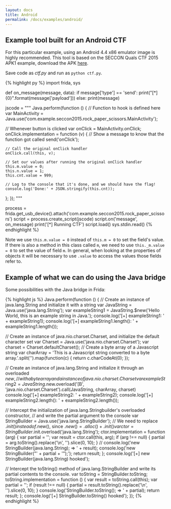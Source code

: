 ```yaml
---
layout: docs
title: Android
permalink: /docs/examples/android/
---
```


## Example tool built for an Android CTF

For this particular example, using an Android 4.4 x86 emulator image is highly
recommended. This tool is based on the SECCON Quals CTF 2015 APK1 example,
download the APK [here](https://github.com/ctfs/write-ups-2015/tree/master/seccon-quals-ctf-2015/binary/reverse-engineering-android-apk-1).

Save code as *ctf.py* and run as `python ctf.py`.

{% highlight py %}
import frida, sys

def on_message(message, data):
    if message['type'] == 'send':
        print("[*] {0}".format(message['payload']))
    else:
        print(message)

jscode = """
Java.perform(function () {
  // Function to hook is defined here
  var MainActivity = Java.use('com.example.seccon2015.rock_paper_scissors.MainActivity');

  // Whenever button is clicked
  var onClick = MainActivity.onClick;
  onClick.implementation = function (v) {
    // Show a message to know that the function got called
    send('onClick');

    // Call the original onClick handler
    onClick.call(this, v);

    // Set our values after running the original onClick handler
    this.m.value = 0;
    this.n.value = 1;
    this.cnt.value = 999;

    // Log to the console that it's done, and we should have the flag!
    console.log('Done:' + JSON.stringify(this.cnt));
  };
});
"""

process = frida.get_usb_device().attach('com.example.seccon2015.rock_paper_scissors')
script = process.create_script(jscode)
script.on('message', on_message)
print('[*] Running CTF')
script.load()
sys.stdin.read()
{% endhighlight %}

Note we use `this.m.value = 0` instead of `this.m = 0` to set the field's value.
If there is also a method in this class called `m`, we need to use
`this._m.value = 0` to set the value of field `m`.  In general, when looking at
the properties of objects it will be necessary to use `.value` to access the
values those fields refer to.


## Example of what we can do using the Java bridge

Some possibilities with the Java bridge in Frida:

{% highlight js %}
Java.perform(function () {
  // Create an instance of java.lang.String and initialize it with a string
  var JavaString = Java.use('java.lang.String');
  var exampleString1 = JavaString.$new('Hello World, this is an example string in Java.');
  console.log('[+] exampleString1: ' + exampleString1);
  console.log('[+] exampleString1.length(): ' + exampleString1.length());

  // Create an instance of java.nio.charset.Charset, and initialize the default character set
  var Charset = Java.use('java.nio.charset.Charset');
  var charset = Charset.defaultCharset();
  // Create a byte array of a Javascript string
  var charArray = 'This is a Javascript string converted to a byte array.'.split('').map(function(c) {
    return c.charCodeAt(0);
  });

  // Create an instance of java.lang.String and initialize it through an overloaded $new,
  // with a byte array and a instance of java.nio.charset.Charset
  var exampleString2 = JavaString.$new.overload('[B', 'java.nio.charset.Charset').call(JavaString, charArray, charset)
  console.log('[+] exampleString2: ' + exampleString2);
  console.log('[+] exampleString2.length(): ' + exampleString2.length());

  // Intercept the initialization of java.lang.Stringbuilder's overloaded constructor,
  // and write the partial argument to the console
  var StringBuilder = Java.use('java.lang.StringBuilder');
  // We need to replace .$init() instead of .$new(), since .$new() = .alloc() + .init()
  var ctor = StringBuilder.$init.overload('java.lang.String');
  ctor.implementation = function (arg) {
    var partial = '';
    var result = ctor.call(this, arg);
    if (arg !== null) {
      partial = arg.toString().replace('\n', '').slice(0, 10);
    }
    // console.log('new StringBuilder(java.lang.String); => ' + result);
    console.log('new StringBuilder("' + partial + '");');
    return result;
  };
  console.log('[+] new StringBuilder(java.lang.String) hooked');

  // Intercept the toString() method of java.lang.StringBuilder and write its partial contents to the console.
  var toString = StringBuilder.toString;
  toString.implementation = function () {
    var result = toString.call(this);
    var partial = '';
    if (result !== null) {
      partial = result.toString().replace('\n', '').slice(0, 10);
    }
    console.log('StringBuilder.toString(); => ' + partial);
    return result;
  };
  console.log('[+] StringBuilder.toString() hooked');
});
{% endhighlight %}
